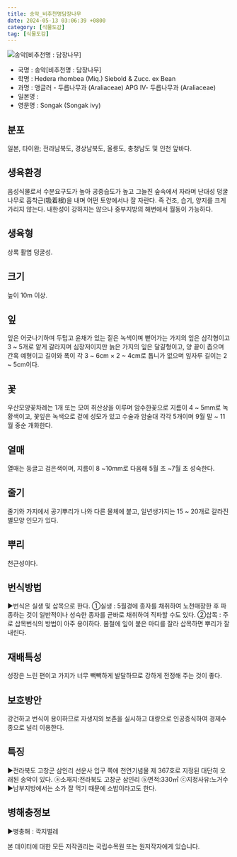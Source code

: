 ```yaml
---
title: 송악_비추천명담장나무
date: 2024-05-13 03:06:39 +0800
category: [식물도감]
tag: [식물도감]
---
```




![송악[비추천명 : 담장나무]](/fileUpload/plants/basic/Araliaceae/Hedera/7251/1_th2.JPG)
- 국명 : 송악[비추천명 : 담장나무]
- 학명 : Hedera rhombea (Miq.) Siebold & Zucc. ex Bean
- 과명 : 앵글러 - 두릅나무과 (Araliaceae) APG Ⅳ- 두릅나무과 (Araliaceae)
- 일본명 : 
- 영문명 : Songak (Songak ivy)


## 분포
일본, 타이완; 전라남북도, 경상남북도, 울릉도, 충청남도 및 인천 앞바다.
## 생육환경
음성식물로서 수분요구도가 높아 공중습도가 높고 그늘진 숲속에서 자라며 난대성 덩굴 나무로 흡착근(吸着根)을 내며 어떤 토양에서나 잘 자란다. 즉 건조, 습기, 양지를 크게 가리지 않는다. 내한성이 강하지는 않으나 중부지방의 해변에서 월동이 가능하다.
## 생육형
상록 활엽 덩굴성.
## 크기
높이 10m 이상.
## 잎
잎은 어긋나기하며 두텁고 윤채가 있는 짙은 녹색이며 뻗어가는 가지의 잎은 삼각형이고 3 ~ 5개로 얕게 갈라지며 심장저이지만 늙은 가지의 잎은 달걀형이고, 양 끝이 좁으며 간혹 예형이고 길이와 폭이 각 3 ~ 6cm × 2 ~ 4cm로 톱니가 없으며 잎자루 길이는 2 ~ 5cm이다.
## 꽃
우산모양꽃차례는 1개 또는 모여 취산상을 이루며 암수한꽃으로 지름이 4 ~ 5mm로 녹황색이고, 꽃잎은 녹색으로 겉에 성모가 있고 수술과 암술대 각각 5개이며 9월 말 ~ 11월 중순 개화한다.
## 열매
열매는 둥글고 검은색이며, 지름이 8 ~10mm로 다음해 5월 초 ~7월 초 성숙한다.
## 줄기
줄기와 가지에서 공기뿌리가 나와 다른 물체에 붙고, 일년생가지는 15 ~ 20개로 갈라진 별모양 인모가 있다.
## 뿌리
천근성이다.
## 번식방법
▶번식은 실생 및 삽목으로 한다. ①실생 : 5월경에 종자를 채취하여 노천매장한 후 파종하는 것이 일반적이나 성숙한 종자를 곧바로 채취하여 직파할 수도 있다.②삽목 : 주로 삽목번식의 방법이 아주 용이하다. 봄철에 잎이 붙은 마디를 잘라 삽목하면 뿌리가 잘 내린다.
## 재배특성
성장은 느린 편이고 가지가 너무 빽빽하게 발달하므로 강하게 전정해 주는 것이 좋다.
## 보호방안
강건하고 번식이 용이하므로 자생지외 보존을 실시하고 대량으로 인공증식하여 경제수종으로 널리 이용한다.
## 특징
▶전라북도 고창군 삼인리 선운사 입구 쪽에 천연기념물 제 367호로 지정된 대단히 오래된 송악이 있다. ⓐ소재지:전라북도 고창군 삼인리 ⓑ면적:330㎡ ⓒ지정사유:노거수 ▶남부지방에서는 소가 잘 먹기 때문에 소밥이라고도 한다.
## 병해충정보
▶병충해 : 깍지벌레






본 데이터에 대한 모든 저작권리는 국립수목원 또는 원저작자에게 있습니다.
